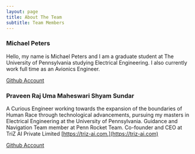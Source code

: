 ```yaml
---
layout: page
title: About The Team
subtitle: Team Members
---
```


### Michael Peters

Hello, my name is Michael Peters and I am a graduate student at The University of Pennsylvania studying Electrical Engineering.
I also currently work full time as an Avionics Engineer.

[Github Account](https://github.com/mvpeters)


### Praveen Raj Uma Maheswari Shyam Sundar

A Curious Engineer working towards the expansion of the boundaries of Human Race through technological advancements, pursuing my masters in Electrical 
Engineering at the University of Pennsylvania. Guidance and Navigation Team member at Penn Rocket Team. Co-founder and CEO at TriZ AI Private Limited [https://triz-ai.com.](https://triz-ai.com)

[Github Account](https://github.com/Praveen-Raj-u-s)



